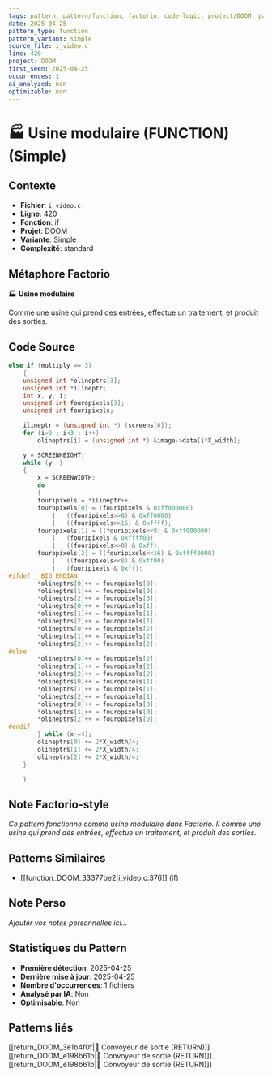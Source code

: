 ```yaml
---
tags: pattern, pattern/function, factorio, code-logic, project/DOOM, pattern/variant/simple
date: 2025-04-25
pattern_type: function
pattern_variant: simple
source_file: i_video.c
line: 420
project: DOOM
first_seen: 2025-04-25
occurrences: 1
ai_analyzed: non
optimizable: non
---
```


# 🏭 Usine modulaire (FUNCTION) (Simple)

## Contexte
- **Fichier**: `i_video.c`
- **Ligne**: 420
- **Fonction**: if
- **Projet**: DOOM
- **Variante**: Simple
- **Complexité**: standard

## Métaphore Factorio
🏭 **Usine modulaire**

Comme une usine qui prend des entrées, effectue un traitement, et produit des sorties.

## Code Source
```c
else if (multiply == 3)
    {
	unsigned int *olineptrs[3];
	unsigned int *ilineptr;
	int x, y, i;
	unsigned int fouropixels[3];
	unsigned int fouripixels;

	ilineptr = (unsigned int *) (screens[0]);
	for (i=0 ; i<3 ; i++)
	    olineptrs[i] = (unsigned int *) &image->data[i*X_width];

	y = SCREENHEIGHT;
	while (y--)
	{
	    x = SCREENWIDTH;
	    do
	    {
		fouripixels = *ilineptr++;
		fouropixels[0] = (fouripixels & 0xff000000)
		    |	((fouripixels>>8) & 0xff0000)
		    |	((fouripixels>>16) & 0xffff);
		fouropixels[1] = ((fouripixels<<8) & 0xff000000)
		    |	(fouripixels & 0xffff00)
		    |	((fouripixels>>8) & 0xff);
		fouropixels[2] = ((fouripixels<<16) & 0xffff0000)
		    |	((fouripixels<<8) & 0xff00)
		    |	(fouripixels & 0xff);
#ifdef __BIG_ENDIAN__
		*olineptrs[0]++ = fouropixels[0];
		*olineptrs[1]++ = fouropixels[0];
		*olineptrs[2]++ = fouropixels[0];
		*olineptrs[0]++ = fouropixels[1];
		*olineptrs[1]++ = fouropixels[1];
		*olineptrs[2]++ = fouropixels[1];
		*olineptrs[0]++ = fouropixels[2];
		*olineptrs[1]++ = fouropixels[2];
		*olineptrs[2]++ = fouropixels[2];
#else
		*olineptrs[0]++ = fouropixels[2];
		*olineptrs[1]++ = fouropixels[2];
		*olineptrs[2]++ = fouropixels[2];
		*olineptrs[0]++ = fouropixels[1];
		*olineptrs[1]++ = fouropixels[1];
		*olineptrs[2]++ = fouropixels[1];
		*olineptrs[0]++ = fouropixels[0];
		*olineptrs[1]++ = fouropixels[0];
		*olineptrs[2]++ = fouropixels[0];
#endif
	    } while (x-=4);
	    olineptrs[0] += 2*X_width/4;
	    olineptrs[1] += 2*X_width/4;
	    olineptrs[2] += 2*X_width/4;
	}

    }
```

## Note Factorio-style
*Ce pattern fonctionne comme usine modulaire dans Factorio. Il comme une usine qui prend des entrées, effectue un traitement, et produit des sorties.*

## Patterns Similaires
- [[function_DOOM_33377be2|i_video.c:376]] (if)

## Note Perso
*Ajouter vos notes personnelles ici...*

## Statistiques du Pattern
- **Première détection**: 2025-04-25
- **Dernière mise à jour**: 2025-04-25
- **Nombre d'occurrences**: 1 fichiers
- **Analysé par IA**: Non
- **Optimisable**: Non

## Patterns liés
[[return_DOOM_3e1b4f0f|🚚 Convoyeur de sortie (RETURN)]]
[[return_DOOM_e198b61b|🚚 Convoyeur de sortie (RETURN)]]
[[return_DOOM_e198b61b|🚚 Convoyeur de sortie (RETURN)]]
